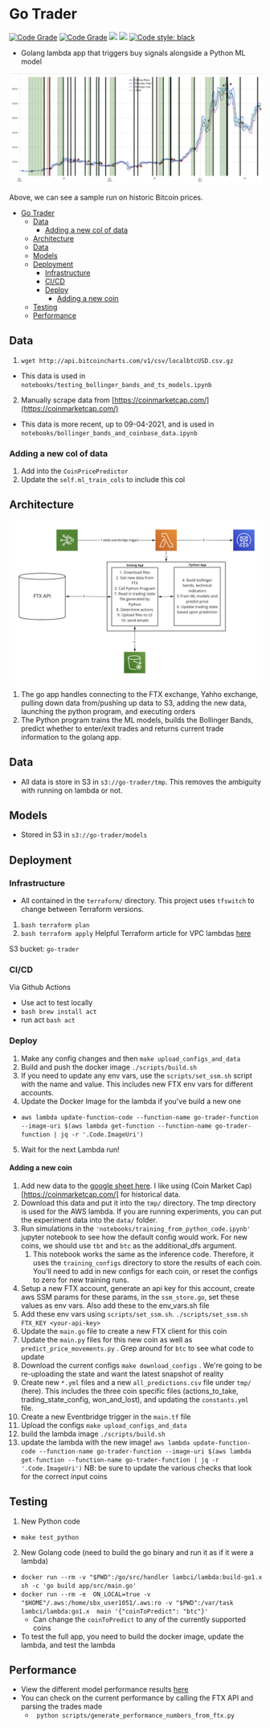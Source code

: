 
# Go Trader

[![Code Grade](https://api.codiga.io/project/30096/score/svg)](https://www.codiga.io)
[![Code Grade](https://api.codiga.io/project/30096/status/svg)](https://www.codiga.io)
<a href="https://codeclimate.com/github/jonhilgart22/go-trader/maintainability"><img src="https://api.codeclimate.com/v1/badges/15df26e8f0d53546f16e/maintainability" /></a>
<a href="https://codeclimate.com/github/jonhilgart22/go-trader/test_coverage"><img src="https://api.codeclimate.com/v1/badges/15df26e8f0d53546f16e/test_coverage" /></a>
[![Code style: black](https://img.shields.io/badge/code%20style-black-000000.svg)](https://github.com/psf/black)

- Golang lambda app that triggers buy signals alongside a Python ML model

![bollinger](media/bollinger.png)

Above, we can see a sample run on historic Bitcoin prices.

- [Go Trader](#go-trader)
  - [Data](#data)
    - [Adding a new col of data](#adding-a-new-col-of-data)
  - [Architecture](#architecture)
  - [Data](#data-1)
  - [Models](#models)
  - [Deployment](#deployment)
    - [Infrastructure](#infrastructure)
    - [CI/CD](#cicd)
    - [Deploy](#deploy)
      - [Adding a new coin](#adding-a-new-coin)
  - [Testing](#testing)
  - [Performance](#performance)

## Data

1. `wget http://api.bitcoincharts.com/v1/csv/localbtcUSD.csv.gz`
- This data is used in `notebooks/testing_bollinger_bands_and_ts_models.ipynb`
2. Manually scrape data from [https://coinmarketcap.com/](https://coinmarketcap.com/)
- This data is more recent, up to 09-04-2021, and is used in `notebooks/bollinger_bands_and_coinbase_data.ipynb`


### Adding a new col of data

1. Add into the `CoinPricePredictor`
2. Update the `self.ml_train_cols` to include this col

## Architecture

![atchitecture](media/architecture.png)

1. The go app handles connecting to the FTX exchange, Yahho exchange, pulling down data from/pushing up data to  S3, adding the new data, launching the python program, and executing orders
2. The Python program trains the ML models, builds the Bollinger Bands, predict whether to enter/exit trades and returns current trade information to the golang app.

## Data

- All data is store in S3 in `s3://go-trader/tmp`. This removes the ambiguity with running on lambda or not.

## Models

- Stored in S3 in `s3://go-trader/models`

## Deployment

### Infrastructure

- All contained in the `terraform/` directory. This project uses   `tfswitch` to change between Terraform versions.
1. `bash terraform plan`
2. `bash terraform apply`
Helpful Terraform article for VPC lambdas [here](https://www.maxivanov.io/deploy-aws-lambda-to-vpc-with-terraform/)

S3 bucket: `go-trader`


### CI/CD

Via Github Actions
- Use act to test locally
- `bash brew install act`
- run act `bash act`

### Deploy

1. Make any config changes and then `make upload_configs_and_data`
2. Build and push the docker image `./scripts/build.sh`
3. If you need to update any env vars, use the `scripts/set_ssm.sh` script with the name and value. This includes new FTX env vars for different accounts.
4. Update the Docker Image for the lambda if you've build a new one
- `aws lambda update-function-code --function-name go-trader-function --image-uri $(aws lambda get-function --function-name go-trader-function | jq -r '.Code.ImageUri')`
5. Wait for the next Lambda run!

#### Adding a new coin

1. Add new data to the [google sheet here](https://docs.google.com/spreadsheets/d/1fBvirRK7m17jYj0t1yO6Jagq_aFjQvJ5EApnHOZQz20/edit#gid=114347281). I like using (Coin Market Cap)[https://coinmarketcap.com/] for historical data.
2. Download this data and put it into the `tmp/` directory. The tmp directory is used for the AWS lambda. If you are running experiments, you can put the experiment data into the `data/` folder.
3. Run simulations in the `'notebooks/training_from_python_code.ipynb'` jupyter notebook to see how the default config would work. For new coins, we should use `tbt` and `btc` as the additional_dfs argument.
   1. This notebook works the same as the inference code. Therefore, it uses the `training_configs` directory to store the results of each coin. You'll need to add in new configs for each coin, or reset the configs to zero for new training runs.
4. Setup a new FTX account, generate an api key for this account, create aws SSM params for these params, in the `ssm_store.go`, set these values as env vars. Also add these to the env_vars.sh file
5. Add these env vars using `scripts/set_ssm.sh`. `./scripts/set_ssm.sh FTX_KEY <your-api-key>`
6. Update the `main.go` file to create a new FTX client for this coin
7. Update the `main.py` files for this new coin as well as `predict_price_movements.py` . Grep around for `btc` to see what code to update
8. Download the current configs `make download_configs` . We're going to be re-uploading the state and want the latest snapshot of reality
9.  Create new `*.yml` files and a new `all_predictions.csv` file under `tmp/` (here). This includes the three coin specific files (actions_to_take, trading_state_config, won_and_lost), and updating the `constants.yml` file.
10. Create a new Eventbridge trigger in the `main.tf` file
11. Upload the configs `make upload_configs_and_data`
12.  build the lambda image `./scripts/build.sh`
13. update the lambda with the new image!
`aws lambda update-function-code --function-name go-trader-function --image-uri $(aws lambda get-function --function-name go-trader-function | jq -r '.Code.ImageUri')`
NB: be sure to update the various checks that look for the correct input coins

## Testing

1. New Python code
- `make test_python`
2. New Golang code (need to build the go binary and run it as if it were a lambda)
- `docker run --rm -v "$PWD":/go/src/handler lambci/lambda:build-go1.x sh -c 'go build app/src/main.go'`
- `docker run --rm -e  ON_LOCAL=true -v "$HOME"/.aws:/home/sbx_user1051/.aws:ro -v "$PWD":/var/task lambci/lambda:go1.x  main '{"coinToPredict": "btc"}'`
    - Can change the `coinToPredict` to any of the currently supported coins
- To test the full app, you need to build the docker image, update the lambda, and test the lambda

## Performance

- View the different model performance results [here](https://docs.google.com/spreadsheets/d/1xEaxfYBcXNcGN71LAj_Yw-EDEifm_MficTvFqpLUR3s/edit?usp=sharing)
- You can check on the current performance by calling the FTX API and parsing the trades made
  - ` python scripts/generate_performance_numbers_from_ftx.py`
